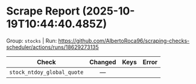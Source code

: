 # Scrape Report (2025-10-19T10:44:40.485Z)

Group: `stocks`  |  Run: https://github.com/AlbertoRoca96/scraping-checks-scheduler/actions/runs/18629273135

| Check | Changed | Keys | Error |
|---|:---:|:--|:--|
| `stock_ntdoy_global_quote` | — |  |  |
